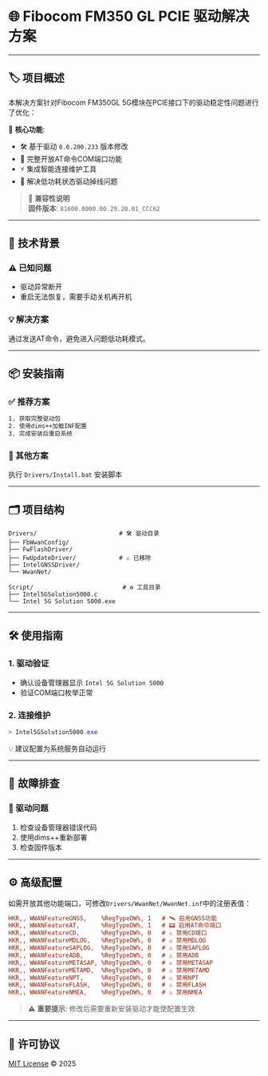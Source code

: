 # 🌐 Fibocom FM350 GL PCIE 驱动解决方案

---

## 🏷️ 项目概述

本解决方案针对Fibocom FM350GL 5G模块在PCIE接口下的驱动稳定性问题进行了优化：

🔹 **核心功能**:
- 🛠 基于驱动 `0.6.200.233` 版本修改
- 🔌 完整开放AT命令COM端口功能
- ⚡ 集成智能连接维护工具
- 🔋 解决低功耗状态驱动掉线问题

> 🚩 **兼容性说明**  
> **固件版本**: `81600.0000.00.29.20.01_CCC62`

---

## 🔬 技术背景

### ⚠️ 已知问题
- 驱动异常断开
- 重启无法恢复，需要手动关机再开机

### 💡 解决方案
通过发送AT命令，避免进入问题低功耗模式。

---

## 📦 安装指南

### ✅ 推荐方案
```bash
1. 获取完整驱动包
2. 使用dims++加载INF配置
3. 完成安装后重启系统
```

### 🔄 其他方案
执行 `Drivers/Install.bat` 安装脚本

---

## 🗂️ 项目结构

```tree
Drivers/                       # 🛠 驱动目录
├── FbWwanConfig/
├── FwFlashDriver/ 
├── FwUpdateDriver/            # ⚠️ 已移除
├── IntelGNSSDriver/
└── WwanNet/

Script/                         # ⚙️ 工具目录
├── Intel5GSolution5000.c
└── Intel 5G Solution 5000.exe
```

---

## 🛠️ 使用指南

### 1. 驱动验证
- 确认设备管理器显示 `Intel 5G Solution 5000`
- 验证COM端口枚举正常

### 2. 连接维护
```powershell
> Intel5GSolution5000.exe
```
💡 建议配置为系统服务自动运行

---

## 🚨 故障排查

### 🔧 驱动问题
1. 检查设备管理器错误代码
2. 使用dims++重新部署
3. 检查固件版本

---

## ⚙️ 高级配置

如需开放其他功能端口，可修改`Drivers/WwanNet/WwanNet.inf`中的注册表值：

```ini
HKR,, WWANFeatureGNSS,    %RegTypeDW%, 1   # 🛰️ 启用GNSS功能
HKR,, WWANFeatureAT,      %RegTypeDW%, 1   # 📟 启用AT命令端口
HKR,, WWANFeatureCD,      %RegTypeDW%, 0   # ⚠️ 禁用CD端口
HKR,, WWANFeatureMDLOG,   %RegTypeDW%, 0   # ⚠️ 禁用MDLOG
HKR,, WWANFeatureSAPLOG,  %RegTypeDW%, 0   # ⚠️ 禁用SAPLOG
HKR,, WWANFeatureADB,     %RegTypeDW%, 0   # ⚠️ 禁用ADB
HKR,, WWANFeatureMETASAP, %RegTypeDW%, 0   # ⚠️ 禁用METASAP
HKR,, WWANFeatureMETAMD,  %RegTypeDW%, 0   # ⚠️ 禁用METAMD
HKR,, WWANFeatureNPT,     %RegTypeDW%, 0   # ⚠️ 禁用NPT
HKR,, WWANFeatureFLASH,   %RegTypeDW%, 0   # ⚠️ 禁用FLASH
HKR,, WWANFeatureNMEA,    %RegTypeDW%, 0   # ⚠️ 禁用NMEA
```

> ⚠️ **重要提示**: 修改后需要重新安装驱动才能使配置生效

---

## 📜 许可协议

[MIT License](LICENSE) © 2025

